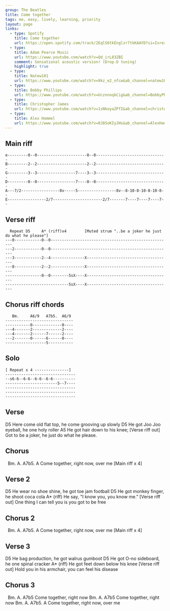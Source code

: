```yaml
---
group: The Beatles
title: Come together
tags: me, easy, lively, learning, priority
layout: page
links:
  - type: Spotify
    title: Come together
    url: https://open.spotify.com/track/2EqlS6tkEnglzr7tkKAAYD?si=IxrexeflQhuDKxz6MQar8A
  - type: 
    title: Adam Pearce Music
    url: https://www.youtube.com/watch?v=Qd_irL83ZBI
    comment: Sensational acoustic version! (Drop-D tuning)
    highlight: true
  - type: 
    title: Natew101
    url: https://www.youtube.com/watch?v=9kz_e2_nfcw&ab_channel=natew101
  - type: 
    title: Bobby Phillips
    url: https://www.youtube.com/watch?v=UcznnoqkCig&ab_channel=BobbyPhillipps
  - type: 
    title: Christopher James
    url: https://www.youtube.com/watch?v=1sNkoyaZPfI&ab_channel=christopherjamesmus
  - type: 
    title: Alex Hammel
    url: https://www.youtube.com/watch?v=0J8SoKIyJHs&ab_channel=AlexHamel
---
```


## Main riff

```chordpro
e---------0--0----------------------0--0-------------------------------
B---------2--2----------------------2--2-------------------------------
G---------3--3-----------------7----3--3-------------------------------
D---------0--0-----------------7----0--0-------------------------------
A---7/2-----------------8v-----5-----------------8v--8-10-8-10-8-10-8--
E-----------------2/7----------------------2/7-------7----7----7----7--
```

## Verse riff

```chordpro
  Repeat D5     A* (riff)x4        [Muted strum "..be a joker he just do what he please"]
---0------------0--0-----------------------------------------------------
---2------------0--0-----------------------------------------------------
---3------------2--4---------------X-------------------------------------
---0------------2--2---------------X-------------------------------------
----------------0--0--------5sX----X-------------------------------------
----------------------------5sX----X-------------------------------------
```

## Chorus riff chords

```chordpro
   Bm.     A6/9   A7b5.  A6/9
------------------------------
-----------0-------------0----
---4-------2-------------2----
---4-------2------7------2----
---2-------0------6------0----
------------------5-----------
```

## Solo

```chordpro
[ Repeat x 4 ---------------]
-------------------------------
--s6-6--6-6--6-6--6-6----------
-----------------------5--7----
-------------------------------
-------------------------------
-------------------------------
```

## Verse

D5
Here come old flat top, he come grooving up slowly
D5
He got Joo Joo eyeball, he one holy roller
A5
He got hair down to his knee;
[Verse riff out]
Got to be a joker, he just do what he please.

## Chorus

&nbsp;    Bm.       A.    A7b5. A
Come together, right now,  over me
[Main riff x 4]

## Verse 2

D5
He wear no shoe shine, he got toe jam football
D5
He got monkey finger, he shoot coca cola
        A* (riff)
He say, "I know you, you know me."
[Verse riff out]
One thing I can tell you is you got to be free

## Chorus 2

&nbsp;    Bm.       A.    A7b5. A
Come together, right now,  over me
[Main riff x 4]

## Verse 3

D5
He bag production, he got walrus gumboot
D5
He got O-no sideboard, he one spinal cracker
       A* (riff)
He got feet down below his knee
[Verse riff out]
Hold you in his armchair, you can feel his disease

## Chorus 3

&nbsp;    Bm.       A.    A7b5
Come together, right now
     Bm.       A.    A7b5
Come together, right now
     Bm.       A.    A7b5. A
Come together, right now,  over me
